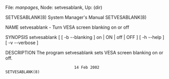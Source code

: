 File: *manpages*,  Node: setvesablank,  Up: (dir)

SETVESABLANK(8)             System Manager's Manual            SETVESABLANK(8)



NAME
       setvesablank - Turn VESA screen blanking on or off

SYNOPSIS
       setvesablank  [ [ -b --blanking ] on | ON | off | OFF ] [ -h --help ] [
       -v --verbose ]

DESCRIPTION
       The program setvesablank sets VESA screen blanking on or off.



                                  14 Feb 2002                  SETVESABLANK(8)
